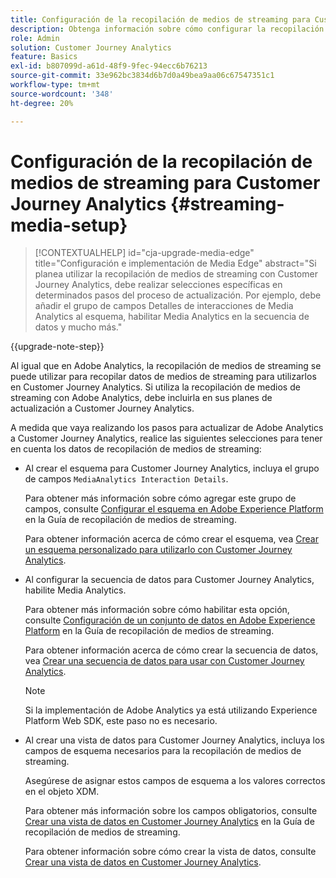 ```yaml
---
title: Configuración de la recopilación de medios de streaming para Customer Journey Analytics
description: Obtenga información sobre cómo configurar la recopilación de medios de streaming para Customer Journey Analytics
role: Admin
solution: Customer Journey Analytics
feature: Basics
exl-id: b807099d-a61d-48f9-9fec-94ecc6b76213
source-git-commit: 33e962bc3834d6b7d0a49bea9aa06c67547351c1
workflow-type: tm+mt
source-wordcount: '348'
ht-degree: 20%

---
```


# Configuración de la recopilación de medios de streaming para Customer Journey Analytics {#streaming-media-setup}

<!-- markdownlint-disable MD034 -->

>[!CONTEXTUALHELP]
>id="cja-upgrade-media-edge"
>title="Configuración e implementación de Media Edge"
>abstract="Si planea utilizar la recopilación de medios de streaming con Customer Journey Analytics, debe realizar selecciones específicas en determinados pasos del proceso de actualización. Por ejemplo, debe añadir el grupo de campos Detalles de interacciones de Media Analytics al esquema, habilitar Media Analytics en la secuencia de datos y mucho más."

<!-- markdownlint-enable MD034 -->

{{upgrade-note-step}}

Al igual que en Adobe Analytics, la recopilación de medios de streaming se puede utilizar para recopilar datos de medios de streaming para utilizarlos en Customer Journey Analytics. Si utiliza la recopilación de medios de streaming con Adobe Analytics, debe incluirla en sus planes de actualización a Customer Journey Analytics.

A medida que vaya realizando los pasos para actualizar de Adobe Analytics a Customer Journey Analytics, realice las siguientes selecciones para tener en cuenta los datos de recopilación de medios de streaming:

* Al crear el esquema para Customer Journey Analytics, incluya el grupo de campos `MediaAnalytics Interaction Details`.

  Para obtener más información sobre cómo agregar este grupo de campos, consulte [Configurar el esquema en Adobe Experience Platform](https://experienceleague.adobe.com/en/docs/media-analytics/using/implementation/edge-recommended/media-edge-sdk/implementation-edge#set-up-the-schema-in-adobe-experience-platform) en la Guía de recopilación de medios de streaming.

  Para obtener información acerca de cómo crear el esquema, vea [Crear un esquema personalizado para utilizarlo con Customer Journey Analytics](/help/getting-started/cja-upgrade/cja-upgrade-schema-create.md).

* Al configurar la secuencia de datos para Customer Journey Analytics, habilite Media Analytics.

  Para obtener más información sobre cómo habilitar esta opción, consulte [Configuración de un conjunto de datos en Adobe Experience Platform](https://experienceleague.adobe.com/en/docs/media-analytics/using/implementation/edge-recommended/media-edge-sdk/implementation-edge#configure-a-datastream-in-adobe-experience-platform) en la Guía de recopilación de medios de streaming.

  Para obtener información acerca de cómo crear la secuencia de datos, vea [Crear una secuencia de datos para usar con Customer Journey Analytics](/help/getting-started/cja-upgrade/cja-upgrade-datastream.md).

  >[!NOTE]
  >
  >Si la implementación de Adobe Analytics ya está utilizando Experience Platform Web SDK, este paso no es necesario.

* Al crear una vista de datos para Customer Journey Analytics, incluya los campos de esquema necesarios para la recopilación de medios de streaming.

  Asegúrese de asignar estos campos de esquema a los valores correctos en el objeto XDM.

  Para obtener más información sobre los campos obligatorios, consulte [Crear una vista de datos en Customer Journey Analytics](/help/getting-started/cja-upgrade/cja-upgrade-dataview.md) en la Guía de recopilación de medios de streaming.

  Para obtener información sobre cómo crear la vista de datos, consulte [Crear una vista de datos en Customer Journey Analytics](/help/getting-started/cja-upgrade/cja-upgrade-dataview.md).

<!--

------------------

The steps for implementing the Streaming Media Collection in Customer Journey Analytics differ depending on your current Streaming Media Collection implementation in Adobe Analytics. 

Streaming Media Collection can be implemented in Adobe Analytics in either of the following ways:

* [Edge Network implementations for the Streaming Media Collection](#edge-network-implementations)

* [Adobe Analytics-only implementations for the Streaming Media Collection](#adobe-analytics-only-implementations)

For more information about the differences between these implementation methods, see [Implement the Streaming Media Collection](https://experienceleague.adobe.com/en/docs/media-analytics/using/implementation/overview) in the Streaming Media Collection Guide.

## Edge Network implementations for the Streaming Media Collection

If the Streaming Media Collection is [implemented using the Edge Network in your Adobe Analytics implementation](https://experienceleague.adobe.com/en/docs/media-analytics/using/implementation/overview#edge-implementation-methods), this means that some steps that are required to upgrade the Streaming Media Collection to Customer Journey Analytics have already been completed as part of your Adobe Analytics implementation. Following are the completed steps:

* [Set up the schema in Adobe Experience Platform](https://experienceleague.adobe.com/en/docs/media-analytics/using/implementation/edge-recommended/media-edge-sdk/implementation-edge#set-up-the-schema-in-adobe-experience-platform)

* [Create a dataset in Adobe Experience Platform](https://experienceleague.adobe.com/en/docs/media-analytics/using/implementation/edge-recommended/media-edge-sdk/implementation-edge#create-a-dataset-in-adobe-experience-platform)

* [Configure a datastream in Adobe Experience Platform](https://experienceleague.adobe.com/en/docs/media-analytics/using/implementation/edge-recommended/media-edge-sdk/implementation-edge#configure-a-datastream-in-adobe-experience-platform)

The following additional steps need to be completed as part of the upgrade to Customer Journey Analytics:

>[!NOTE]
>
>As you complete the Customer Journey Analytics upgrade steps, make sure you use the schema, dataset, and datastream from your Streaming Media Collection implementation in Adobe Analytics.

* [Create a connection in Customer Journey Analytics](/help/getting-started/cja-upgrade/cja-upgrade-connection.md)

* [Create a data view in Customer Journey Analytics](/help/getting-started/cja-upgrade/cja-upgrade-dataview.md)


## Adobe Analytics-only implementations for the Streaming Media Collection

If the Streaming Media Collection is [implemented using an Adobe Analytics-only implementation in your Adobe Analytics environment](https://experienceleague.adobe.com/en/docs/media-analytics/using/implementation/overview#adobe-analytics-only-implementation-methods), this means that Streaming Media data is not yet going to Edge Network. 

As you create the schema, dataset, datastream, connection, and data view as part of your upgrade from Adobe Analytics to Customer Journey Analytics, make the following selections to account for Streaming Media Collection data:

* When creating the schema for Customer Journey Analytics, include the `MediaAnalytics Interaction Details` field group.

  For more information about adding this field group, see [Set up the schema in Adobe Experience Platform](https://experienceleague.adobe.com/en/docs/media-analytics/using/implementation/edge-recommended/media-edge-sdk/implementation-edge#set-up-the-schema-in-adobe-experience-platform) in the Streaming Media Collection Guide.

  For information about creating the schema, see [Create a custom schema to use with Customer Journey Analytics](/help/getting-started/cja-upgrade/cja-upgrade-schema-create.md).

* When configuring the datastream for Customer Journey Analytics, enable Media Analytics. 

  For more information about enabling this option, see [Configure a datastream in Adobe Experience Platform](https://experienceleague.adobe.com/en/docs/media-analytics/using/implementation/edge-recommended/media-edge-sdk/implementation-edge#configure-a-datastream-in-adobe-experience-platform) in the Streaming Media Collection Guide.

  For information about creating the datastream, see [Create a datastream to use with Customer Journey Analytics](/help/getting-started/cja-upgrade/cja-upgrade-datastream.md).

* When creating a data view for Customer Journey Analytics, include the required schema fields for the Streaming Media Collection.

  Make sure you map these schema fieldds to the correct values in the XDM object.

  For more information about the required fields, see [Create a data view in Customer Journey Analytics](/help/getting-started/cja-upgrade/cja-upgrade-dataview.md) in the Streaming Media Collection Guide.

  For information about creating the data view, see [Create a data view in Customer Journey Analytics](/help/getting-started/cja-upgrade/cja-upgrade-dataview.md).

  -->
